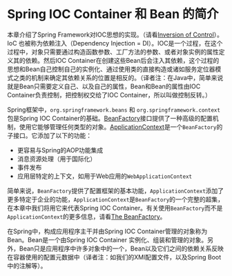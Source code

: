 # Spring IOC Container 和 Bean 的简介

本章介绍了Spring Framework对IOC思想的实现。（请看[Inversion of Control](https://docs.spring.io/spring-framework/docs/5.1.3.RELEASE/spring-framework-reference/overview.html#background-ioc)）。IoC 也被称为依赖注入（Dependency Injection = DI）。IOC是一个过程，在这个过程中，对象只需要通过构造函数参数、工厂方法的参数、或者对象实例的属性定义其的依赖。然后IOC Container在创建这些Bean后会注入其依赖，这个过程的思想和Bean自己控制自己的实例化、通过使用类的直接构造或诸如服务定位器模式之类的机制来确定其依赖关系的位置是相反的。（译者注：在Java中，简单来说就是Bean只需要定义自己、以及自己的属性，Bean和Bean的属性由IOC Container负责控制，把控制权交给了IOC Container，所以叫做控制反转。）

Spring框架中，`org.springframework.beans` 和 `org.springframework.context` 包是Spring IOC Container的基础。[BeanFactory](https://docs.spring.io/spring-framework/docs/5.1.3.RELEASE/javadoc-api/org/springframework/beans/factory/BeanFactory.html)接口提供了一种高级的配置机制，使用它能够管理任何类型的对象。[ApplicationContext](https://docs.spring.io/spring-framework/docs/5.1.3.RELEASE/javadoc-api/org/springframework/context/ApplicationContext.html)是一个`BeanFactory`的子接口。它添加了以下的功能：

* 更容易与Spring的AOP功能集成
* 消息资源处理（用于国际化）
* 事件发布
* 应用层特定的上下文，如用于Web应用的`WebApplicationContext`

简单来说，`BeanFactory`提供了配置框架的基本功能，`ApplicationContext`添加了更多特定于企业的功能，`ApplicationContext`是`BeanFactory`的一个完整的超集，在本章中我们将用它来代表Spring IOC Container。有关使用`BeanFactory`而不是`ApplicationContext`的更多信息，请看[The BeanFactory](https://docs.spring.io/spring-framework/docs/5.1.3.RELEASE/spring-framework-reference/core.html#beans-beanfactory)。

在Spring中，构成应用程序主干并由Spring IOC Container管理的对象称为Bean。Bean是一个由Spring IOC Container 实例化、组装和管理的对象。另外，Bean只是应用程序中许多对象中的一个，Bean以及它们之间的依赖关系反映在容器使用的配置元数据中（译者注：如我们的XMl配置文件，以及Spring Boot中的注解等）。